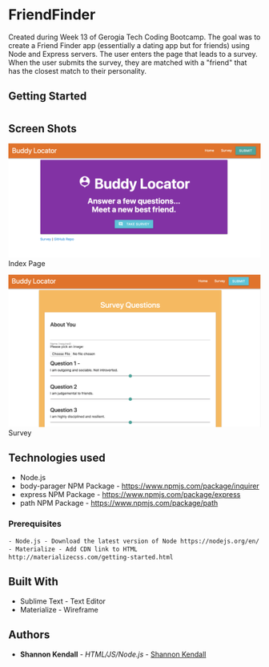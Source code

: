 # FriendFinder

Created during Week 13 of Gerogia Tech Coding Bootcamp. The goal was to create a Friend Finder app (essentially a dating app but for friends) using Node and Express servers. The user enters the page that leads to a survey. When the user submits the survey, they are matched with a "friend" that has the closest match to their personality.

## Getting Started
#

## Screen Shots

![Screen shot](https://raw.githubusercontent.com/skendall74/friendfinder/master/public/assets/images/buddy_1.png)
Index Page

![Screen shot 2](https://raw.githubusercontent.com/skendall74/friendfinder/master/public/assets/images/buddy_2.png)
Survey

## Technologies used
- Node.js
- body-parager NPM Package - https://www.npmjs.com/package/inquirer
- express NPM Package - https://www.npmjs.com/package/express
- path NPM Package - https://www.npmjs.com/package/path

### Prerequisites

```
- Node.js - Download the latest version of Node https://nodejs.org/en/
- Materialize - Add CDN link to HTML http://materializecss.com/getting-started.html
```

## Built With

* Sublime Text - Text Editor
* Materialize - Wireframe

## Authors

* **Shannon Kendall** - *HTML/JS/Node.js* - [Shannon Kendall](https://github.com/skendall74)
